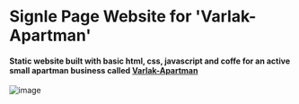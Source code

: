 # Signle Page Website for 'Varlak-Apartman' 
#### Static website built with basic html, css, javascript and coffe for an active small apartman business called [Varlak-Apartman](https://www.varlakapartman.com/)
![image](https://user-images.githubusercontent.com/75539979/131862202-8bdc32c4-5331-495a-8401-91170d1f8642.png)


